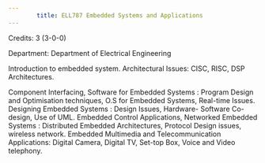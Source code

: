 ```yaml
---
        title: ELL787 Embedded Systems and Applications
---
```

Credits: 3 (3-0-0)

Department: Department of Electrical Engineering

Introduction to embedded system. Architectural Issues: CISC, RISC, DSP Architectures.

Component Interfacing, Software for Embedded Systems : Program Design and Optimisation techniques, O.S for Embedded Systems, Real-time Issues. Designing Embedded Systems : Design Issues, Hardware- Software Co-design, Use of UML. Embedded Control Applications, Networked Embedded Systems : Distributed Embedded Architectures, Protocol Design issues, wireless network. Embedded Multimedia and Telecommunication Applications: Digital Camera, Digital TV, Set-top Box, Voice and Video telephony.